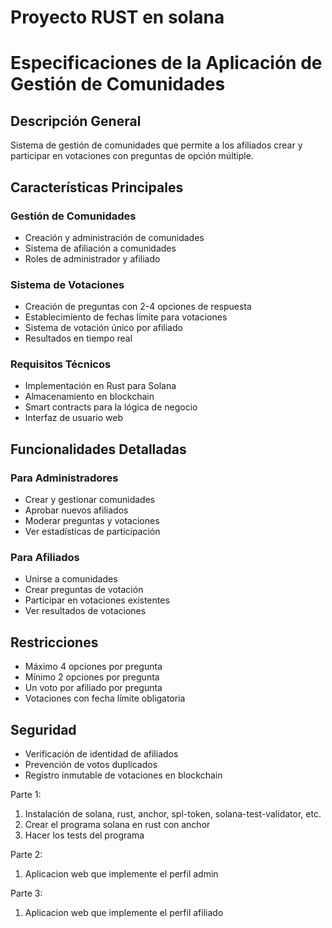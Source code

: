# Proyecto RUST en solana

# Especificaciones de la Aplicación de Gestión de Comunidades

## Descripción General
Sistema de gestión de comunidades que permite a los afiliados crear y participar en votaciones con preguntas de opción múltiple.

## Características Principales

### Gestión de Comunidades
- Creación y administración de comunidades
- Sistema de afiliación a comunidades
- Roles de administrador y afiliado

### Sistema de Votaciones
- Creación de preguntas con 2-4 opciones de respuesta
- Establecimiento de fechas límite para votaciones
- Sistema de votación único por afiliado
- Resultados en tiempo real

### Requisitos Técnicos
- Implementación en Rust para Solana
- Almacenamiento en blockchain
- Smart contracts para la lógica de negocio
- Interfaz de usuario web

## Funcionalidades Detalladas

### Para Administradores
- Crear y gestionar comunidades
- Aprobar nuevos afiliados
- Moderar preguntas y votaciones
- Ver estadísticas de participación

### Para Afiliados
- Unirse a comunidades
- Crear preguntas de votación
- Participar en votaciones existentes
- Ver resultados de votaciones

## Restricciones
- Máximo 4 opciones por pregunta
- Mínimo 2 opciones por pregunta
- Un voto por afiliado por pregunta
- Votaciones con fecha límite obligatoria

## Seguridad
- Verificación de identidad de afiliados
- Prevención de votos duplicados
- Registro inmutable de votaciones en blockchain


Parte 1:

 1. Instalación de solana, rust, anchor, spl-token, solana-test-validator, etc.
 2. Crear el programa solana en rust con anchor
 3. Hacer los tests del programa

Parte 2:
1. Aplicacion web que implemente el perfil admin

Parte 3:
1. Aplicacion web que implemente el perfil afiliado


